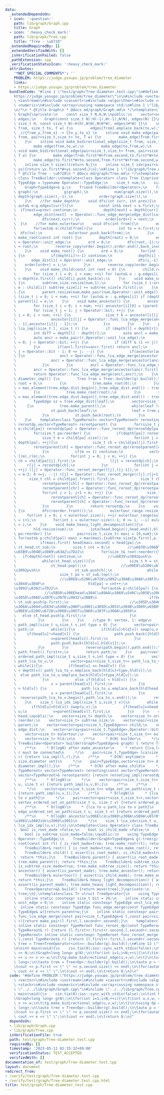 ```yaml
---
data:
  _extendedDependsOn:
  - icon: ':question:'
    path: lib/graph/Graph.cpp
    title: Graph
  - icon: ':heavy_check_mark:'
    path: lib/graph/Tree.cpp
    title: "Tree - \u6728"
  _extendedRequiredBy: []
  _extendedVerifiedWith: []
  _isVerificationFailed: false
  _pathExtension: cpp
  _verificationStatusIcon: ':heavy_check_mark:'
  attributes:
    '*NOT_SPECIAL_COMMENTS*': ''
    PROBLEM: https://judge.yosupo.jp/problem/tree_diameter
    links:
    - https://judge.yosupo.jp/problem/tree_diameter
  bundledCode: "#line 1 \"test/graph/Tree-diameter.test.cpp\"\n#define PROBLEM \"\
    https://judge.yosupo.jp/problem/tree_diameter\"\n\n#include <vector>\n#include\
    \ <iostream>\n#include <cassert>\n#include <algorithm>\n#include <stack>\n#include\
    \ <numeric>\n#include <array>\nusing namespace std;\n#line 1 \"lib/graph/Graph.cpp\"\
    \n/*\n * @title Graph\n * @docs md/graph/Graph.md\n */\ntemplate<class T> class\
    \ Graph{\nprivate:\n    const size_t N,H,W;\npublic:\n    vector<vector<pair<size_t,T>>>\
    \ edges;\n    Graph(const size_t N):H(-1),W(-1),N(N), edges(N) {}\n    Graph(const\
    \ size_t H, const size_t W):H(H),W(W),N(H*W), edges(H*W) {}\n    inline void make_edge(size_t\
    \ from, size_t to, T w) {\n        edges[from].emplace_back(to,w);\n    }\n  \
    \  //{from_y,from_x} -> {to_y,to_x} \n    inline void make_edge(pair<size_t,size_t>\
    \ from, pair<size_t,size_t> to, T w) {\n        make_edge(from.first*W+from.second,to.first*W+to.second,w);\n\
    \    }\n    inline void make_bidirectional_edge(size_t from, size_t to, T w) {\n\
    \        make_edge(from,to,w);\n        make_edge(to,from,w);\n    }\n    inline\
    \ void make_bidirectional_edge(pair<size_t,size_t> from, pair<size_t,size_t> to,\
    \ T w) {\n        make_edge(from.first*W+from.second,to.first*W+to.second,w);\n\
    \        make_edge(to.first*W+to.second,from.first*W+from.second,w);\n    }\n\
    \    inline size_t size(){return N;}\n    inline size_t idx(pair<size_t,size_t>\
    \ yx){return yx.first*W+yx.second;}\n};\n#line 1 \"lib/graph/Tree.cpp\"\n/*\n\
    \ * @title Tree - \u6728\n * @docs md/graph/Tree.md\n */\ntemplate<class Operator>\
    \ class TreeBuilder;\ntemplate<class Operator> class Tree {\nprivate:\n    using\
    \ TypeEdge = typename Operator::TypeEdge;\n    size_t num;\n    size_t ord;\n\
    \    Graph<TypeEdge>& g;\n    friend TreeBuilder<Operator>;\n    Tree(Graph<TypeEdge>&\
    \ graph):\n            g(graph),\n            num(graph.size()),\n           \
    \ depth(graph.size(),-1),\n            order(graph.size()),\n            edge_dist(graph.size()){\n\
    \    }\n    //for make_depth\n    void dfs(int curr, int prev){\n        for(const\
    \ auto& e:g.edges[curr]){\n            const int& next = e.first;\n          \
    \  if(next==prev) continue;\n            depth[next] = depth[curr] + 1;\n    \
    \        edge_dist[next]  = Operator::func_edge_merge(edge_dist[curr],e.second);\n\
    \            dfs(next,curr);\n            order[ord++] = next;\n        }\n  \
    \  }\n    //for make_eulertour\n    void dfs(int from){\n        eulertour.push_back(from);\n\
    \        for(auto& e:child[from]){\n            int to = e.first;\n          \
    \  dfs(to);\n            eulertour.push_back(from);\n        }\n    }\n    void\
    \ make_root(const int root) {\n        depth[root] = 0;\n        edge_dist[root]\
    \ = Operator::unit_edge;\n        ord = 0;\n        dfs(root,-1);\n        order[ord++]\
    \ = root;\n        reverse_copy(order.begin(),order.end(),back_inserter(reorder));\n\
    \    }\n    void make_root() {\n        ord = 0;\n        for(int i=0;i<num;++i)\
    \ {\n            if(depth[i]!=-1) continue;\n            depth[i] = 0;\n     \
    \       edge_dist[i] = Operator::unit_edge;\n            dfs(i,-1);\n        \
    \    order[ord++] = i;\n        }\n        reverse_copy(order.begin(),order.end(),back_inserter(reorder));\n\
    \    }\n    void make_child(const int root = 0) {\n        child.resize(num);\n\
    \        for (size_t i = 0; i < num; ++i) for (auto& e : g.edges[i]) if (depth[i]\
    \ < depth[e.first]) child[i].push_back(e);\n    }\n    void make_subtree_size()\
    \ {\n        subtree_size.resize(num,1);\n        for (size_t i:order) for (auto\
    \ e : child[i]) subtree_size[i] += subtree_size[e.first];\n    }\n    void make_parent()\
    \ {\n        parent.resize(num,make_pair(num,Operator::unit_edge));\n        for\
    \ (size_t i = 0; i < num; ++i) for (auto& e : g.edges[i]) if (depth[i] > depth[e.first])\
    \ parent[i] = e;\n    }\n    void make_ancestor() {\n        ancestor.resize(num);\n\
    \        for (size_t i = 0; i < num; ++i) ancestor[i][0] = (parent[i].first!=num?parent[i]:make_pair(i,Operator::unit_lca_edge));\n\
    \        for (size_t j = 1; j < Operator::bit; ++j) {\n            for (size_t\
    \ i = 0; i < num; ++i) {\n                size_t k = ancestor[i][j - 1].first;\n\
    \                ancestor[i][j] = Operator::func_lca_edge_merge(ancestor[k][j\
    \ - 1],ancestor[i][j - 1]);\n            }\n        }\n    }\n    pair<size_t,TypeEdge>\
    \ lca_impl(size_t l, size_t r) {\n        if (depth[l] < depth[r]) swap(l, r);\n\
    \        int diff = depth[l] - depth[r];\n        auto ancl = make_pair(l,Operator::unit_lca_edge);\n\
    \        auto ancr = make_pair(r,Operator::unit_lca_edge);\n        for (int j\
    \ = 0; j < Operator::bit; ++j) {\n            if (diff & (1 << j)) ancl = Operator::func_lca_edge_merge(ancestor[ancl.first][j],ancl);\n\
    \        }\n        if(ancl.first==ancr.first) return ancl;\n        for (int\
    \ j = Operator::bit - 1; 0 <= j; --j) {\n            if(ancestor[ancl.first][j].first!=ancestor[ancr.first][j].first)\
    \ {\n                ancl = Operator::func_lca_edge_merge(ancestor[ancl.first][j],ancl);\n\
    \                ancr = Operator::func_lca_edge_merge(ancestor[ancr.first][j],ancr);\n\
    \            }\n        }\n        ancl = Operator::func_lca_edge_merge(ancestor[ancl.first][0],ancl);\n\
    \        ancr = Operator::func_lca_edge_merge(ancestor[ancr.first][0],ancr);\n\
    \        return Operator::func_lca_edge_merge(ancl,ancr);\n    }\n    pair<TypeEdge,vector<size_t>>\
    \ diameter_impl() {\n        Tree tree = Tree::builder(g).build();\n        size_t\
    \ root = 0;\n        {\n            tree.make_root(0);\n        }\n        root\
    \ = max_element(tree.edge_dist.begin(),tree.edge_dist.end()) - tree.edge_dist.begin();\n\
    \        {\n            tree.make_root(root);\n        }\n        size_t leaf\
    \ = max_element(tree.edge_dist.begin(),tree.edge_dist.end()) - tree.edge_dist.begin();\n\
    \        TypeEdge sz = tree.edge_dist[leaf];\n        vector<size_t> st;\n   \
    \     {\n            tree.make_parent();\n            while(leaf != root) {\n\
    \                st.push_back(leaf);\n                leaf = tree.parent[leaf].first;\n\
    \            }\n            st.push_back(root);\n        }\n        return make_pair(sz,st);\n\
    \    }\n    template<class TypeReroot> vector<TypeReroot> rerooting_impl(vector<TypeReroot>\
    \ rerootdp,vector<TypeReroot> rerootparent) {\n        for(size_t pa:order) for(auto&\
    \ e:child[pa]) rerootdp[pa] = Operator::func_reroot_dp(rerootdp[pa],rerootdp[e.first]);\n\
    \        for(size_t pa:reorder) {\n            if(depth[pa]) rerootdp[pa] = Operator::func_reroot_dp(rerootdp[pa],rerootparent[pa]);\n\
    \            size_t m = child[pa].size();\n            for(int j = 0; j < m &&\
    \ depth[pa]; ++j){\n                size_t ch = child[pa][j].first;\n        \
    \        rerootparent[ch] = Operator::func_reroot_dp(rerootparent[ch],rerootparent[pa]);\n\
    \            }\n            if(m <= 1) continue;\n            vector<TypeReroot>\
    \ l(m),r(m);\n            for(int j = 0; j < m; ++j) {\n                size_t\
    \ ch = child[pa][j].first;\n                l[j] = rerootdp[ch];\n           \
    \     r[j] = rerootdp[ch];\n            }\n            for(int j = 1; j+1 < m;\
    \ ++j) l[j] = Operator::func_reroot_merge(l[j],l[j-1]);\n            for(int j\
    \ = m-2; 0 <=j; --j) r[j] = Operator::func_reroot_merge(r[j],r[j+1]);\n      \
    \      size_t chl = child[pa].front().first;\n            size_t chr = child[pa].back().first;\n\
    \            rerootparent[chl] = Operator::func_reroot_dp(rerootparent[chl],r[1]);\n\
    \            rerootparent[chr] = Operator::func_reroot_dp(rerootparent[chr],l[m-2]);\n\
    \            for(int j = 1; j+1 < m; ++j) {\n                size_t ch = child[pa][j].first;\n\
    \                rerootparent[ch] = Operator::func_reroot_dp(rerootparent[ch],l[j-1]);\n\
    \                rerootparent[ch] = Operator::func_reroot_dp(rerootparent[ch],r[j+1]);\n\
    \            }\n        }\n        return rerootdp;\n    }\n    void make_eulertour()\
    \ {\n        dfs(reorder.front());\n        eulertour_range.resize(num);\n   \
    \     for(int i = 0; i < eulertour.size(); ++i) eulertour_range[eulertour[i]].second\
    \ = i+1;\n        for(int i = eulertour.size()-1; 0 <= i; --i) eulertour_range[eulertour[i]].first\
    \ = i;\n    }\n    void make_heavy_light_decomposition(){\n        head.resize(num);\n\
    \        hld.resize(num);\n        iota(head.begin(),head.end(),0);\n        for(size_t&\
    \ pa:reorder) {\n            pair<size_t,size_t> maxi = {0,num};\n           \
    \ for(auto& p:child[pa]) maxi = max(maxi,{subtree_size[p.first],p.first});\n \
    \           if(maxi.first) head[maxi.second] = head[pa];\n        }\n        stack<size_t>\
    \ st_head,st_sub;\n        size_t cnt = 0;\n        //\u6839\u306B\u8FD1\u3044\
    \u65B9\u304B\u3089\u63A2\u7D22\n        for(size_t& root:reorder){\n         \
    \   if(depth[root]) continue;\n            //\u6839\u3092push\n            st_head.push(root);\n\
    \            while(st_head.size()){\n                size_t h = st_head.top();\n\
    \                st_head.pop();\n                //\u90E8\u5206\u6728\u306E\u6839\
    \u3092push\n                st_sub.push(h);\n                while (st_sub.size()){\n\
    \                    size_t pa = st_sub.top();\n                    st_sub.pop();\n\
    \                    //\u90E8\u5206\u6728\u3092\u30AB\u30A6\u30F3\u30C8\u3057\u3066\
    \u3044\u304F\n                    hld[pa] = cnt++;\n                    //\u5B50\
    \u3092\u63A2\u7D22\n                    for(auto& p:child[pa]) {\n           \
    \             //\u5B50\u306Ehead\u304C\u89AA\u3068\u540C\u3058\u306A\u3089\u3001\
    \u305D\u306E\u307E\u307E\u9032\u3080\n                        if(head[p.first]==head[pa])\
    \ st_sub.push(p.first);\n                            //\u305D\u3046\u3058\u3083\
    \u306A\u3044\u5834\u5408\u306F\u3001\u305D\u3053\u304B\u3089\u65B0\u3057\u304F\
    \u90E8\u5206\u6728\u3068\u3057\u3066\u307F\u306A\u3059\n                     \
    \   else st_head.push(p.first);\n                    }\n                }\n  \
    \          }\n        }\n    }\n    //type 0: vertex, 1: edge\n    vector<pair<size_t,size_t>>\
    \ path_impl(size_t u,size_t v,int type = 0) {\n        vector<pair<size_t,size_t>>\
    \ path;\n        while(1){\n            if(hld[u]>hld[v]) swap(u,v);\n       \
    \     if(head[u]!=head[v]) {\n                path.push_back({hld[head[v]],hld[v]});\n\
    \                v=parent[head[v]].first;\n            }\n            else {\n\
    \                path.push_back({hld[u],hld[v]});\n                break;\n  \
    \          }\n        }\n        reverse(path.begin(),path.end());\n        if(type)\
    \ path.front().first++;\n        return path;\n    }\n    pair<vector<pair<size_t,size_t>>,vector<pair<size_t,size_t>>>\
    \ ordered_path_impl(size_t u,size_t v,int type = 0) {\n        vector<pair<size_t,size_t>>\
    \ path_lca_to_u;\n        vector<pair<size_t,size_t>> path_lca_to_v;\n       \
    \ while(1){\n            if(head[u] == head[v]) {\n                if(depth[u]\
    \ < depth[v]) path_lca_to_v.emplace_back(hld[u]+type,hld[v]);\n              \
    \  else path_lca_to_u.emplace_back(hld[v]+type,hld[u]);\n                break;\n\
    \            }\n            else if(hld[u] < hld[v]) {\n                path_lca_to_v.emplace_back(hld[head[v]],hld[v]);\n\
    \                v = parent[head[v]].first;\n            }\n            else if(hld[u]\
    \ > hld[v]) {\n                path_lca_to_u.emplace_back(hld[head[u]],hld[u]);\n\
    \                u = parent[head[u]].first;\n            }\n        }\n      \
    \  reverse(path_lca_to_v.begin(),path_lca_to_v.end());\n        return {path_lca_to_u,path_lca_to_v};\n\
    \    }\n    size_t lca_idx_impl(size_t u,size_t v){\n        while(1){\n     \
    \       if(hld[u]>hld[v]) swap(u,v);\n            if(head[u]==head[v]) return\
    \ u;\n            v=parent[head[v]].first;\n        }\n    }\n    vector<size_t>\
    \ head;\npublic:\n    vector<size_t> depth;\n    vector<size_t> order;\n    vector<size_t>\
    \ reorder;\n    vector<size_t> subtree_size;\n    vector<pair<size_t,TypeEdge>>\
    \ parent;\n    vector<vector<pair<size_t,TypeEdge>>> child;\n    vector<TypeEdge>\
    \ edge_dist;\n    vector<array<pair<size_t,TypeEdge>,Operator::bit>> ancestor;\n\
    \    vector<size_t> eulertour;\n    vector<pair<size_t,size_t>> eulertour_range;\n\
    \    vector<size_t> hld;\n\n    /**\n     * O(N) builder\n     */\n    static\
    \ TreeBuilder<Operator> builder(Graph<TypeEdge>& graph) { return TreeBuilder<Operator>(graph);}\n\
    \    /**\n     * O(logN) after make_ancestor\n     * return {lca,lca_dist} l and\
    \ r must be connected\n     */\n    pair<size_t,TypeEdge> lca(size_t l, size_t\
    \ r) {return lca_impl(l,r);}\n    /**\n     * O(N) anytime\n     * return {diameter\
    \ size,diameter set}\n     */\n    pair<TypeEdge,vector<size_t>> diameter(void){return\
    \ diameter_impl();}\n    /**\n     * O(N) after make_child\n     */\n    template<class\
    \ TypeReroot> vector<TypeReroot> rerooting(const vector<TypeReroot>& rerootdp,const\
    \ vector<TypeReroot>& rerootparent) {return rerooting_impl(rerootdp,rerootparent);}\n\
    \    /**\n     * O(logN)\n     */\n    vector<pair<size_t,size_t>> vertex_set_on_path(size_t\
    \ u, size_t v) {return path_impl(u,v,0);}\n    /**\n    /**\n     * O(logN)\n\
    \     */\n    vector<pair<size_t,size_t>> edge_set_on_path(size_t u, size_t v)\
    \ {return path_impl(u,v,1);}\n    /**\n     * O(logN)\n     * {lca to u path,lca\
    \ to v path}\n     */\n    pair<vector<pair<size_t,size_t>>,vector<pair<size_t,size_t>>>\
    \ vertex_ordered_set_on_path(size_t u, size_t v) {return ordered_path_impl(u,v,0);}\n\
    \    /**\n     * O(logN)\n     * {lca to u path,lca to v path}\n     */\n    pair<vector<pair<size_t,size_t>>,vector<pair<size_t,size_t>>>\
    \ edge_ordered_set_on_path(size_t u, size_t v) {return ordered_path_impl(u,v,1);}\n\
    \    /**\n     * O(logN) ancestor\u306Elca\u3088\u308A\u5B9A\u6570\u500D\u8EFD\
    \u3081\u3002idx\u3060\u3051\n     */\n    size_t lca_idx(size_t u, size_t v) {return\
    \ lca_idx_impl(u,v);}\n};\n\ntemplate<class Operator> class TreeBuilder {\n  \
    \  bool is_root_made =false;\n    bool is_child_made =false;\n    bool is_parent_made=false;\n\
    \    bool is_subtree_size_made=false;\npublic:\n    using TypeEdge = typename\
    \ Operator::TypeEdge;\n    TreeBuilder(Graph<TypeEdge>& g):tree(g){}\n    TreeBuilder&\
    \ root(const int rt) { is_root_made=true; tree.make_root(rt); return *this;}\n\
    \    TreeBuilder& root() { is_root_made=true; tree.make_root(); return *this;}\n\
    \    TreeBuilder& child() { assert(is_root_made); is_child_made=true;  tree.make_child();\
    \  return *this;}\n    TreeBuilder& parent() { assert(is_root_made); is_parent_made=true;\
    \ tree.make_parent(); return *this;}\n    TreeBuilder& subtree_size() { assert(is_child_made);\
    \ is_subtree_size_made=true; tree.make_subtree_size(); return *this;}\n    TreeBuilder&\
    \ ancestor() { assert(is_parent_made); tree.make_ancestor(); return *this;}\n\
    \    TreeBuilder& eulertour() { assert(is_child_made); tree.make_eulertour();\
    \ return *this;}\n    TreeBuilder& heavy_light_decomposition() { assert(is_subtree_size_made);\
    \ assert(is_parent_made); tree.make_heavy_light_decomposition(); return *this;}\n\
    \    Tree<Operator>&& build() {return move(tree);}\nprivate:\n    Tree<Operator>\
    \ tree;\n};\ntemplate<class T> struct TreeOperator{\n    using TypeEdge = T;\n\
    \    inline static constexpr size_t bit = 20;\n    inline static constexpr TypeEdge\
    \ unit_edge = 0;\n    inline static constexpr TypeEdge unit_lca_edge = 0;\n  \
    \  inline static constexpr TypeEdge func_edge_merge(const TypeEdge& parent,const\
    \ TypeEdge& w){return parent+w;}\n    inline static constexpr pair<size_t,TypeEdge>\
    \ func_lca_edge_merge(const pair<size_t,TypeEdge>& l,const pair<size_t,TypeEdge>&\
    \ r){return make_pair(l.first,l.second+r.second);}\n    template<class TypeReroot>\
    \ inline static constexpr TypeReroot func_reroot_dp(const TypeReroot& l,const\
    \ TypeReroot& r) {return {l.first+r.first+r.second,l.second+r.second};}\n    template<class\
    \ TypeReroot> inline static constexpr TypeReroot func_reroot_merge(const TypeReroot&\
    \ l,const TypeReroot& r) {return {l.first+r.first,l.second+r.second};}\n};\n//auto\
    \ tree = Tree<TreeOperator<int>>::builder(g).build();\n#line 13 \"test/graph/Tree-diameter.test.cpp\"\
    \n\nint main(void){\n    cin.tie(0);ios::sync_with_stdio(false);\n\tint N; cin\
    \ >> N;\n\tGraph<long long> g(N);\n\tfor(int i=1;i<N;++i){\n\t\tint u,v,w; cin\
    \ >> u >> v >> w;\n\t\tg.make_bidirectional_edge(u,v,w);\n\t}\n\tusing Op = TreeOperator<long\
    \ long>;\n\tauto tree = Tree<Op>::builder(g).build();\n\tauto p = tree.diameter();\n\
    \tcout << p.first << \" \" << p.second.size() << endl;\n\tfor(auto& e:p.second)\
    \ cout << e << \" \";\n\tcout << endl;\n\treturn 0;\n}\n"
  code: "#define PROBLEM \"https://judge.yosupo.jp/problem/tree_diameter\"\n\n#include\
    \ <vector>\n#include <iostream>\n#include <cassert>\n#include <algorithm>\n#include\
    \ <stack>\n#include <numeric>\n#include <array>\nusing namespace std;\n#include\
    \ \"../../lib/graph/Graph.cpp\"\n#include \"../../lib/graph/Tree.cpp\"\n\nint\
    \ main(void){\n    cin.tie(0);ios::sync_with_stdio(false);\n\tint N; cin >> N;\n\
    \tGraph<long long> g(N);\n\tfor(int i=1;i<N;++i){\n\t\tint u,v,w; cin >> u >>\
    \ v >> w;\n\t\tg.make_bidirectional_edge(u,v,w);\n\t}\n\tusing Op = TreeOperator<long\
    \ long>;\n\tauto tree = Tree<Op>::builder(g).build();\n\tauto p = tree.diameter();\n\
    \tcout << p.first << \" \" << p.second.size() << endl;\n\tfor(auto& e:p.second)\
    \ cout << e << \" \";\n\tcout << endl;\n\treturn 0;\n}"
  dependsOn:
  - lib/graph/Graph.cpp
  - lib/graph/Tree.cpp
  isVerificationFile: true
  path: test/graph/Tree-diameter.test.cpp
  requiredBy: []
  timestamp: '2023-05-12 02:35:32+09:00'
  verificationStatus: TEST_ACCEPTED
  verifiedWith: []
documentation_of: test/graph/Tree-diameter.test.cpp
layout: document
redirect_from:
- /verify/test/graph/Tree-diameter.test.cpp
- /verify/test/graph/Tree-diameter.test.cpp.html
title: test/graph/Tree-diameter.test.cpp
---
```

